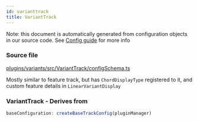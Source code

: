 ```yaml
---
id: varianttrack
title: VariantTrack
---
```


Note: this document is automatically generated from configuration objects in our
source code. See [Config guide](/docs/config_guide) for more info

### Source file

[plugins/variants/src/VariantTrack/configSchema.ts](https://github.com/GMOD/jbrowse-components/blob/main/plugins/variants/src/VariantTrack/configSchema.ts)

Mostly similar to feature track, but has `ChordDisplayType` registered to it,
and custom feature details in `LinearVariantDisplay`

### VariantTrack - Derives from

```js
baseConfiguration: createBaseTrackConfig(pluginManager)
```
